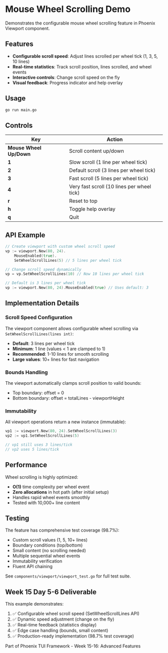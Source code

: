 # Mouse Wheel Scrolling Demo

Demonstrates the configurable mouse wheel scrolling feature in Phoenix Viewport component.

## Features

- **Configurable scroll speed**: Adjust lines scrolled per wheel tick (1, 3, 5, 10 lines)
- **Real-time statistics**: Track scroll position, lines scrolled, and wheel events
- **Interactive controls**: Change scroll speed on the fly
- **Visual feedback**: Progress indicator and help overlay

## Usage

```bash
go run main.go
```

## Controls

| Key | Action |
|-----|--------|
| **Mouse Wheel Up/Down** | Scroll content up/down |
| **1** | Slow scroll (1 line per wheel tick) |
| **2** | Default scroll (3 lines per wheel tick) |
| **3** | Fast scroll (5 lines per wheel tick) |
| **4** | Very fast scroll (10 lines per wheel tick) |
| **r** | Reset to top |
| **h** | Toggle help overlay |
| **q** | Quit |

## API Example

```go
// Create viewport with custom wheel scroll speed
vp := viewport.New(80, 24).
    MouseEnabled(true).
    SetWheelScrollLines(5) // 5 lines per wheel tick

// Change scroll speed dynamically
vp = vp.SetWheelScrollLines(10) // Now 10 lines per wheel tick

// Default is 3 lines per wheel tick
vp := viewport.New(80, 24).MouseEnabled(true) // Uses default: 3
```

## Implementation Details

### Scroll Speed Configuration

The viewport component allows configurable wheel scrolling via `SetWheelScrollLines(lines int)`:

- **Default**: 3 lines per wheel tick
- **Minimum**: 1 line (values < 1 are clamped to 1)
- **Recommended**: 1-10 lines for smooth scrolling
- **Large values**: 10+ lines for fast navigation

### Bounds Handling

The viewport automatically clamps scroll position to valid bounds:
- Top boundary: offset = 0
- Bottom boundary: offset = totalLines - viewportHeight

### Immutability

All viewport operations return a new instance (immutable):

```go
vp1 := viewport.New(80, 24).SetWheelScrollLines(3)
vp2 := vp1.SetWheelScrollLines(5)

// vp1 still uses 3 lines/tick
// vp2 uses 5 lines/tick
```

## Performance

Wheel scrolling is highly optimized:
- **O(1)** time complexity per wheel event
- **Zero allocations** in hot path (after initial setup)
- Handles rapid wheel events smoothly
- Tested with 10,000+ line content

## Testing

The feature has comprehensive test coverage (98.7%):
- Custom scroll values (1, 5, 10+ lines)
- Boundary conditions (top/bottom)
- Small content (no scrolling needed)
- Multiple sequential wheel events
- Immutability verification
- Fluent API chaining

See `components/viewport/viewport_test.go` for full test suite.

## Week 15 Day 5-6 Deliverable

This example demonstrates:
1. ✅ Configurable wheel scroll speed (SetWheelScrollLines API)
2. ✅ Dynamic speed adjustment (change on the fly)
3. ✅ Real-time feedback (statistics display)
4. ✅ Edge case handling (bounds, small content)
5. ✅ Production-ready implementation (98.7% test coverage)

Part of Phoenix TUI Framework - Week 15-16: Advanced Features
